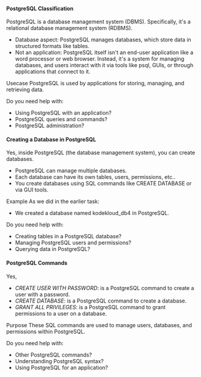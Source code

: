 
#### PostgreSQL Classification

PostgreSQL is a database management system (DBMS). Specifically, it's a relational database management system (RDBMS).

- Database aspect: PostgreSQL manages databases, which store data in structured formats like tables.
- Not an application: PostgreSQL itself isn't an end-user application like a word processor or web browser. Instead, it's a system for managing databases, and users interact with it via tools like psql, GUIs, or through applications that connect to it.

Usecase
PostgreSQL is used by applications for storing, managing, and retrieving data.

Do you need help with:
- Using PostgreSQL with an application?
- PostgreSQL queries and commands?
- PostgreSQL administration?


#### Creating a Database in PostgreSQL
Yes, inside PostgreSQL (the database management system), you can create databases.

- PostgreSQL can manage multiple databases.
- Each database can have its own tables, users, permissions, etc..
- You create databases using SQL commands like CREATE DATABASE or via GUI tools.

Example
As we did in the earlier task:
- We created a database named kodekloud_db4 in PostgreSQL.

Do you need help with:
- Creating tables in a PostgreSQL database?
- Managing PostgreSQL users and permissions?
- Querying data in PostgreSQL?


 #### PostgreSQL Commands
Yes,
- *CREATE USER WITH PASSWORD*: is a PostgreSQL command to create a user with a password.
- *CREATE DATABASE*: is a PostgreSQL command to create a database.
- *GRANT ALL PRIVILEGES*: is a PostgreSQL command to grant permissions to a user on a database.

Purpose
These SQL commands are used to manage users, databases, and permissions within PostgreSQL.

Do you need help with:
- Other PostgreSQL commands?
- Understanding PostgreSQL syntax?
- Using PostgreSQL for an application?

#### 

